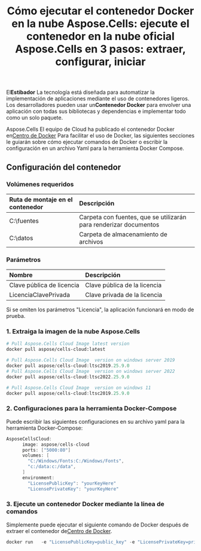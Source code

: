 ﻿---
title: "Cómo ejecutar el contenedor Docker en la nube Aspose.Cells: ejecute el contenedor en la nube oficial Aspose.Cells en 3 pasos: extraer, configurar, iniciar"
second_title: Documen
ArticleTitle: How to Run Aspose.Cells Cloud Docker Containe
LinkTitle: Docker Containe
type: docs
url: /es/getting-started/how-to-run-docker-container/
aliases: [/how-to-run-docker-container/]
description: Cómo ejecutar el contenedor Docker Aspose.Cells en la nube. Aspose.Cells en la nube admite Excel para crear, convertir, fusionar, dividir, proteger, realizar operaciones con objetos internos, etc.
weight: 100
kwords: Excel, Office Nube, REST API, Hoja de cálculo, PDF, CSV, Json, Markdown, Cómo ejecutar un contenedor Docker
---
 El**Estibador** La tecnología está diseñada para automatizar la implementación de aplicaciones mediante el uso de contenedores ligeros. Los desarrolladores pueden usar un**Contenedor Docker** para envolver una aplicación con todas sus bibliotecas y dependencias e implementar todo como un solo paquete.

 Aspose.Cells El equipo de Cloud ha publicado el contenedor Docker en[Centro de Docker](https://hub.docker.com/r/aspose/cells-cloud) Para facilitar el uso de Docker, las siguientes secciones le guiarán sobre cómo ejecutar comandos de Docker o escribir la configuración en un archivo Yaml para la herramienta Docker Compose.

## Configuración del contenedor

### Volúmenes requeridos

|Ruta de montaje en el contenedor|Descripción|
|:- |:- |
|C:\fuentes|Carpeta con fuentes, que se utilizarán para renderizar documentos|
|C:\datos|Carpeta de almacenamiento de archivos|

### Parámetros

|Nombre|Descripción|
|:- |:- |
|Clave pública de licencia|Clave pública de la licencia|
|LicenciaClavePrivada|Clave privada de la licencia|

Si se omiten los parámetros "Licencia", la aplicación funcionará en modo de prueba.

### 1. Extraiga la imagen de la nube Aspose.Cells

```bash
# Pull Aspose.Cells Cloud Image latest version
docker pull aspose/cells-cloud:latest
```

```powershell
# Pull Aspose.Cells Cloud Image  version on windows server 2019
docker pull aspose/cells-cloud:ltsc2019.25.9.0 
# Pull Aspose.Cells Cloud Image  version on windows server 2022
docker pull aspose/cells-cloud:ltsc2022.25.9.0 

# Pull Aspose.Cells Cloud Image  version on windows 11
docker pull aspose/cells-cloud:ltsc2019.25.9.0 
```

### 2. Configuraciones para la herramienta Docker-Compose

Puede escribir las siguientes configuraciones en su archivo yaml para la herramienta Docker-Compose:

```JAVA
AsposeCellsCloud:
      image: aspose/cells-cloud
      ports: ["5000:80"]
      volumes: [
        "C:/Windows/Fonts:C:/Windows/Fonts",
        "c:/data:c:/data",
      ]
      environment:
        "LicensePublicKey": "yourKeyHere"
        "LicensePrivateKey": "yourKeyHere"
```

### 3. Ejecute un contenedor Docker mediante la línea de comandos

 Simplemente puede ejecutar el siguiente comando de Docker después de extraer el contenedor de[Centro de Docker](https://href.li/?https://hub.docker.com/r/aspose/cells-cloud).

```JAVA
docker run   -e "LicensePublicKey=public_key" -e "LicensePrivateKey=private_key" -v c:/data:c:/data  -v C:/Windows/Fonts:C:/Windows/Fonts -p 80:5000   aspose/cells-cloud
```
